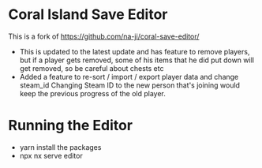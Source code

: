 # Coral Island Save Editor
This is a fork of  https://github.com/na-ji/coral-save-editor/
- This is updated to the latest update and has feature to remove players, but if a player gets removed, some of his items that he did put down will get removed, so be careful about chests etc
- Added a feature to re-sort / import / export player data and change steam_id
Changing Steam ID to the new person that's joining would keep the previous progress of the old player.


# Running the Editor

- yarn install the packages
- npx nx serve editor 
